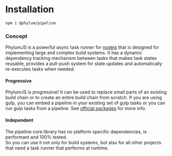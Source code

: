# Installation
```bash
npm i @phylum/pipeline
```

### Concept
PhylumJS is a powerful async task runner for [nodejs](https://nodejs.org/) that is designed for implementing large and complex build systems. It has a dynamic dependency tracking mechanism between tasks that makes task states reusable, provides a pull-push system for state updates and automatically re-executes tasks when needed.

#### Progressive
PhylumJS is progressive! It can be used to replace small parts of an existing build chain or to create an entire build chain from scratch. If you are using gulp, you can embed a pipeline in your existing set of gulp tasks or you can run gulp tasks from a pipeline. See [official packages](/ecosystem/packages) for more info.

#### Independent
The pipeline core library has no platform specific dependencies, is performant and 100% tested.<br>
So you can use it not only for build systems, bot also for all other projects that need a task runner that performs at runtime.
